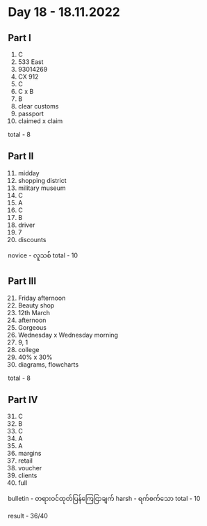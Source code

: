 # Day 18 - 18.11.2022

## Part I

1. C
2. 533 East
3. 93014269
4. CX 912
5. C
6. C x B
7. B
8. clear customs
9. passport
10. claimed x claim

total - 8

## Part II

11. midday
12. shopping district
13. military museum
14. C
15. A
16. C
17. B
18. driver
19. 7
20. discounts

novice - လူသစ်
total - 10

## Part III

21. Friday afternoon
22. Beauty shop
23. 12th March
24. afternoon
25. Gorgeous
26. Wednesday x Wednesday morning
27. 9, 1
28. college
29. 40% x 30%
30. diagrams, flowcharts

total - 8

## Part IV

31. C
32. B
33. C
34. A
35. A
36. margins
37. retail
38. voucher
39. clients
40. full

bulletin - တရားဝင်ထုတ်ပြန်ကြေငြာချက်
harsh - ရက်စက်သော
total - 10

result - 36/40
